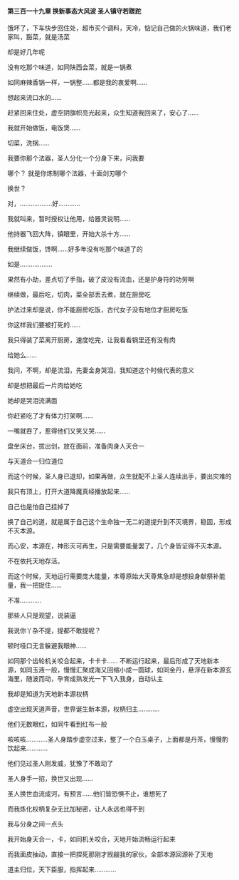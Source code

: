 #### 第三百一十九章 换新事态大风波 圣人镇守若蹉跎


饿坏了，下车快步回住处，超市买个调料，天冷，惦记自己做的火锅味道，我们老家叫，豁菜，就是汤菜

却是好几年呢

没有吃那个味道，如同陕西会菜，就是一锅煮

如同麻辣香锅一样，一锅整……都是我的衷爱啊……

想起来流口水的……

赶紧回来住处，虚空阴旗帜亮光起来，众生知道我回来了，安心了……

我就开始做饭，电饭煲……

切菜，洗锅……

我要你那个法器，圣人分化一个分身下来，问我要

哪个？
就是你炼制哪个法器，十面剑刃哪个

换世？

对，………………好…………

我就叫来，暂时授权让他用，给器灵说明……

他持器飞回大阵，镇眼里，开始大杀十方……

我继续做饭，馋啊……好多年没有吃那个味道了的

如是………………

果然有小劫，差点切了手指，破了皮没有流血，还是护身符的功劳啊

继续做，最后吃，切肉，菜全部丢去煮，就在厨房吃

护法过来却是说，你不能厨房吃饭，古代女子没有地位才厨房吃饭

你这样我们要被打死的……

我只得装了菜离开厨房，速度吃完，让我看看锅里还有没有肉

给她么……

我问，不啊，却是流泪，先妻金身哭泪，我知道这个时候代表的意义

却是想把最后一片肉给她吃

她却是哭泪流满面

你赶紧吃了才有体力打架啊……

一嘴就吞了，惹得他们又笑又哭……

盘坐床台，拔出剑，放在面前，准备肉身人天合一

与天道合一归位道位

而这个时候，圣人身已退却，如果再做，众生就配不上圣人连续出手，要出灾难的

我只有顶上，打开大道降魔真经播放起来……


自己也是怕自己挂掉了

换了自己的道，就是属于自己这个生命独一无二的道提升到不灭境界，稳固，形成不灭本源。

而心安，本源在，神形灭可再生，只是需要能量罢了，几个身皆证得不灭本源。

不在依托天地存活。

而这个时候，天地运行需要庞大能量，本尊原始大天尊焦急却是想投身献祭补能量，我一把捉住……

不准…………

那些人只是观望，说装逼

我说你丫杂不提，提都不敢提呢？

顿时哑口无言躲避我眼神……

如同那个齿轮机关咬合起来，卡卡卡……
不断运行起来，最后形成了天地新本源，如同玉液一般，慢慢汇聚成海又回缩小成一圆球，如同金丹，悬浮在新本源玄海里，随波而动，孕育成熟发光一下飞入我身，自动认主

我却是知道为天地新本源权柄

虚空出现天道声音，世界诞生新本源，权柄归主…………

他们无数眼红，如同牛看到红布一般

咳咳咳…………圣人身踏步虚空过来，整了一个白玉桌子，上面都是丹茶，慢慢酌饮起来…………

他们见过圣人刚发威，犹豫了不敢动了

圣人身手一招，换世又出现……

圣人换世血流成河，有预言……他们皆恐惧不止，谁想死了

而我炼化权柄复杂无比加秘密，让人永远也得不到

我与分身之间一点头

我开始身天合一，卡，如同机关咬合，天地开始流畅运行起来

而我面皮抽动，直接一把捏死那刚才觊觎我的家伙，全部本源回源补了天地


道主归位，天下臣服，指挥起来…………

